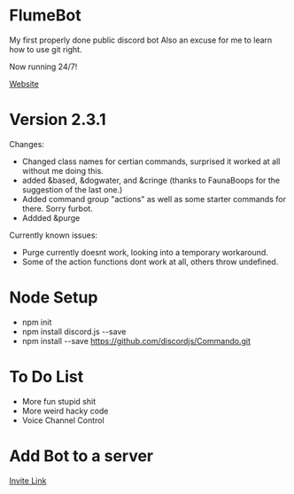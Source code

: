 # FlumeBot
My first properly done public discord bot
Also an excuse for me to learn how to use git right.

Now running 24/7!

[Website](https://sites.google.com/view/flumebot)


# Version 2.3.1
Changes: 
 - Changed class names for certian commands, surprised it worked at all without me doing this.
 - added &based, &dogwater, and &cringe (thanks to FaunaBoops for the suggestion of the last one.)
 - Added command group "actions" as well as some starter commands for there. Sorry furbot.
 - Addded &purge

Currently known issues:
- Purge currently doesnt work, looking into a temporary workaround.
- Some of the action functions dont work at all, others throw undefined.



# Node Setup
- npm init
- npm install discord.js --save
- npm install --save https://github.com/discordjs/Commando.git

# To Do List
- More fun stupid shit
- More weird hacky code
- Voice Channel Control

# Add Bot to a server
[Invite Link](https://discordapp.com/oauth2/authorize?client_id=662760640242384904&scope=bot&permissions=2146958591)
